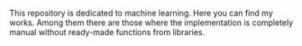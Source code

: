 This repository is dedicated to machine learning. Here you can find my works. 
Among them there are those where the implementation is completely manual without 
ready-made functions from libraries.
